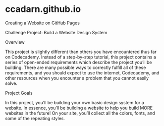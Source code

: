 # ccadarn.github.io
Creating a Website on GitHub Pages

Challenge Project: Build a Website Design System

Overview

This project is slightly different than others you have encountered thus far on Codecademy.
Instead of a step-by-step tutorial, this project contains a series of open-ended requirements which describe the project you’ll be building. 
There are many possible ways to correctly fulfill all of these requirements, and you should expect to use the internet, 
Codecademy, and other resources when you encounter a problem that you cannot easily solve.

Project Goals

In this project, you’ll be building your own basic design system for a website. 
In essence, you’ll be building a website to help you build MORE websites in the future! 
On your site, you’ll collect all the colors, fonts, and some of the repeating styles.
